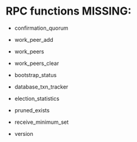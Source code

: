 # RPC functions MISSING:
- confirmation_quorum

- work_peer_add
- work_peers
- work_peers_clear
- bootstrap_status
- database_txn_tracker
- election_statistics
- pruned_exists
- receive_minimum_set
- version

